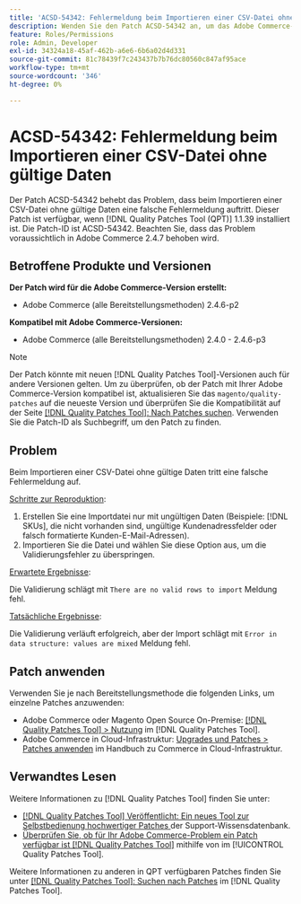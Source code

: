 ```yaml
---
title: 'ACSD-54342: Fehlermeldung beim Importieren einer CSV-Datei ohne gültige Daten'
description: Wenden Sie den Patch ACSD-54342 an, um das Adobe Commerce-Problem zu beheben, bei dem beim Importieren einer CSV-Datei ohne gültige Daten eine falsche Fehlermeldung auftritt.
feature: Roles/Permissions
role: Admin, Developer
exl-id: 34324a18-45af-462b-a6e6-6b6a02d4d331
source-git-commit: 81c78439f7c243437b7b76dc80560c847af95ace
workflow-type: tm+mt
source-wordcount: '346'
ht-degree: 0%

---
```


# ACSD-54342: Fehlermeldung beim Importieren einer CSV-Datei ohne gültige Daten

Der Patch ACSD-54342 behebt das Problem, dass beim Importieren einer CSV-Datei ohne gültige Daten eine falsche Fehlermeldung auftritt. Dieser Patch ist verfügbar, wenn [!DNL Quality Patches Tool (QPT)] 1.1.39 installiert ist. Die Patch-ID ist ACSD-54342. Beachten Sie, dass das Problem voraussichtlich in Adobe Commerce 2.4.7 behoben wird.

## Betroffene Produkte und Versionen

**Der Patch wird für die Adobe Commerce-Version erstellt:**

* Adobe Commerce (alle Bereitstellungsmethoden) 2.4.6-p2

**Kompatibel mit Adobe Commerce-Versionen:**

* Adobe Commerce (alle Bereitstellungsmethoden) 2.4.0 - 2.4.6-p3

>[!NOTE]
>
>Der Patch könnte mit neuen [!DNL Quality Patches Tool]-Versionen auch für andere Versionen gelten. Um zu überprüfen, ob der Patch mit Ihrer Adobe Commerce-Version kompatibel ist, aktualisieren Sie das `magento/quality-patches` auf die neueste Version und überprüfen Sie die Kompatibilität auf der Seite [[!DNL Quality Patches Tool]: Nach Patches suchen](https://experienceleague.adobe.com/tools/commerce-quality-patches/index.html?lang=de). Verwenden Sie die Patch-ID als Suchbegriff, um den Patch zu finden.

## Problem

Beim Importieren einer CSV-Datei ohne gültige Daten tritt eine falsche Fehlermeldung auf.

<u>Schritte zur Reproduktion</u>:

1. Erstellen Sie eine Importdatei nur mit ungültigen Daten (Beispiele: [!DNL SKUs], die nicht vorhanden sind, ungültige Kundenadressfelder oder falsch formatierte Kunden-E-Mail-Adressen).
1. Importieren Sie die Datei und wählen Sie diese Option aus, um die Validierungsfehler zu überspringen.

<u>Erwartete Ergebnisse</u>:

Die Validierung schlägt mit `There are no valid rows to import` Meldung fehl.

<u>Tatsächliche Ergebnisse</u>:

Die Validierung verläuft erfolgreich, aber der Import schlägt mit `Error in data structure: values are mixed` Meldung fehl.

## Patch anwenden

Verwenden Sie je nach Bereitstellungsmethode die folgenden Links, um einzelne Patches anzuwenden:

* Adobe Commerce oder Magento Open Source On-Premise: [[!DNL Quality Patches Tool] > Nutzung](/help/tools/quality-patches-tool/usage.md) im [!DNL Quality Patches Tool].
* Adobe Commerce in Cloud-Infrastruktur: [Upgrades und Patches > Patches anwenden](https://experienceleague.adobe.com/docs/commerce-cloud-service/user-guide/develop/upgrade/apply-patches.html?lang=de) im Handbuch zu Commerce in Cloud-Infrastruktur.

## Verwandtes Lesen

Weitere Informationen zu [!DNL Quality Patches Tool] finden Sie unter:

* [[!DNL Quality Patches Tool] Veröffentlicht: Ein neues Tool zur Selbstbedienung hochwertiger Patches ](https://experienceleague.adobe.com/de/docs/commerce-knowledge-base/kb/announcements/commerce-announcements/magento-quality-patches-released-new-tool-to-self-serve-quality-patches) der Support-Wissensdatenbank.
* [Überprüfen Sie, ob für Ihr Adobe Commerce-Problem ein Patch verfügbar ist [!DNL Quality Patches Tool]](/help/tools/quality-patches-tool/patches-available-in-qpt/check-patch-for-magento-issue-with-magento-quality-patches.md) mithilfe von im [!UICONTROL Quality Patches Tool].


Weitere Informationen zu anderen in QPT verfügbaren Patches finden Sie unter [[!DNL Quality Patches Tool]: Suchen nach Patches](https://experienceleague.adobe.com/tools/commerce-quality-patches/index.html?lang=de) im [!DNL Quality Patches Tool].
